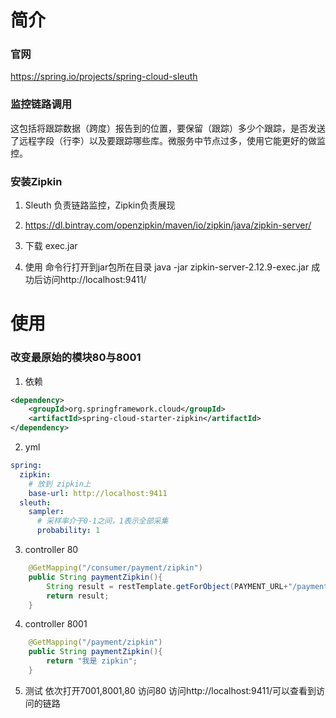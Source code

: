 # 简介
### 官网
https://spring.io/projects/spring-cloud-sleuth
### 监控链路调用
这包括将跟踪数据（跨度）报告到的位置，要保留（跟踪）多少个跟踪，是否发送了远程字段（行李）以及要跟踪哪些库。微服务中节点过多，使用它能更好的做监控。
### 安装Zipkin
1. Sleuth 负责链路监控，Zipkin负责展现

2. https://dl.bintray.com/openzipkin/maven/io/zipkin/java/zipkin-server/

3. 下载 exec.jar

4. 使用
命令行打开到jar包所在目录
java -jar zipkin-server-2.12.9-exec.jar
成功后访问http://localhost:9411/
# 使用
### 改变最原始的模块80与8001
1. 依赖
```xml
<dependency>
    <groupId>org.springframework.cloud</groupId>
    <artifactId>spring-cloud-starter-zipkin</artifactId>
</dependency>
```
2. yml
```yml
spring:
  zipkin:
    # 放到 zipkin上
    base-url: http://localhost:9411
  sleuth:
    sampler:
      # 采样率介于0-1之间，1表示全部采集
      probability: 1
```
3. controller 80
```java
    @GetMapping("/consumer/payment/zipkin")
    public String paymentZipkin(){
        String result = restTemplate.getForObject(PAYMENT_URL+"/payment/zipkin",String.class);
        return result;
    }
```
4. controller 8001
```java
    @GetMapping("/payment/zipkin")
    public String paymentZipkin(){
        return "我是 zipkin";
    }
```
5. 测试
依次打开7001,8001,80
访问80
访问http://localhost:9411/可以查看到访问的链路
